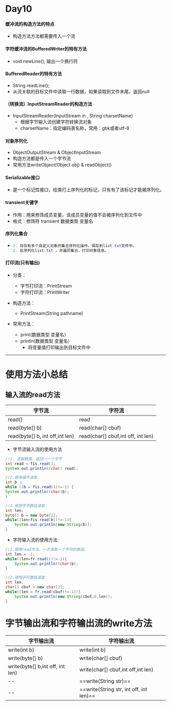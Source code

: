 # Day10

#### 缓冲流的构造方法的特点

* 构造方法方法都需要传入一个流

#### 字符缓冲流的BufferedWriter的特有方法

* void newLine(); 输出一个换行符

#### BufferedReader的特有方法

* String readLine();
* 从流关联的目标文件中读取一行数据，如果读取到文件末尾，返回null

#### （转换流）InputStreamReader的构造方法

* InputStreamReader(InputStream in , String charsetName)
  * 根据字节输入流创建字符转换流对象
  * charsetName：指定编码表名称，常用：gbk或者utf-8

#### 对象序列化

* ObjectOutputStream & ObjectInputStream
* 构造方法都是传入一个字节流
* 常用方法writeObject(Object obj)   &  readObject()

#### Serializable接口

* 是一个标记性接口，给类打上序列化的标记，只有有了该标记才能被序列化。

#### transient关键字

* 作用：用来修饰成员变量，该成员变量的值不会被序列化到文件中
* 格式：修饰符 transient 数据类型 变量名

#### 序列化集合

* ```java
  1. 将存有多个自定义对象的集合序列化操作，保存到list.txt文件中。
  2. 反序列化list.txt ，并遍历集合，打印对象信息。
  ```

#### 打印流(只有输出)

* 分类：
  * 字节打印流：PrintStream
  * 字符打印流：PrintWriter

* 构造方法：
  * PrintStream(String pathname)
* 常用方法：
  * print(数据类型 变量名）
  * println(数据类型 变量名）
    * 将变量值打印输出到目标文件中



***

# 使用方法小总结

## 输入流的read方法

| 字节流                          | 字符流                             |
| ------------------------------- | ---------------------------------- |
| read()                          | read                               |
| read(byte[] b)                  | read(char[] cbuf)                  |
| read(byte[] b, int off,int len) | read(char[] cbuf,int off, int len) |

* 字节流输入流的使用方法

```java
//1. 读取数据，返回⼀一个字节
int read = fis.read();
System.out.println((char) read);

//2.使用循环读取
int b ；
while ((b = fis.read())!=-1) {
System.out.println((char)b);
}

//3.使用字节数组读取
int len;
byte[] b = new byte[2];
while((len=fis.read(b))!=-1){
    System.out.println(new String(b));
}
```

* 字符输入流的使用方法

```java
//1.使用read方法，一次读取一个字符的数组，
int len = -1;
while((len=fr.read())!=-1){
    System.out.println((char)b);
}

//2.使用字符数组读取
int len;
char[] cbuf = new char[2];
while((len = fr.read(cbuf)!=-1)){
    System.out.println(new String(cbuf,0,len));
}
```



# 字节输出流和字符输出流的write方法

| 字节输出流                       | 字符输出流                              |
| -------------------------------- | --------------------------------------- |
| write(int b)                     | write(int b)                            |
| write(byte[] b)                  | write(char[] cbuf)                      |
| write(byte[] b,int off, int len) | write(char[] cbuf,int off,int len)      |
| --                               | ==write(String str)==                   |
| --                               | ==write(String str, int off, int len)== |
